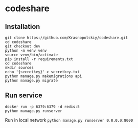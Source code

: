 # codeshare
## Installation
```
git clone https://github.com/Krasnopolskiy/codeshare.git
cd codeshare
git checkout dev
python -m venv venv
source venv/bin/activate
pip install -r requirements.txt
cd codeshare
mkdir sources
echo '{secretkey}' > secretkey.txt
python manage.py makemigrations api
python manage.py migrate
```

## Run service
```
docker run -p 6379:6379 -d redis:5
python manage.py runserver
```
Run in local network
`python manage.py runserver 0.0.0.0:8000`
